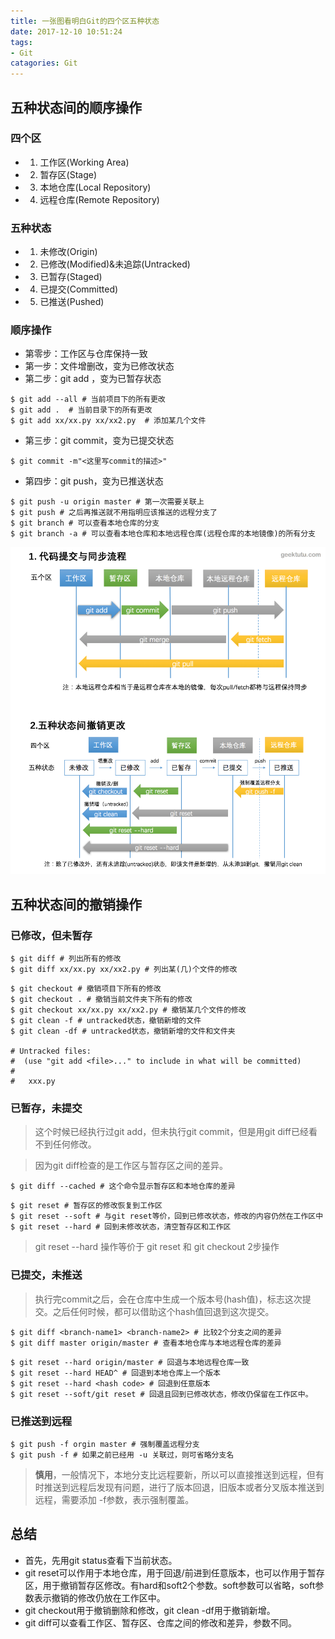 ```yaml
---
title: 一张图看明白Git的四个区五种状态
date: 2017-12-10 10:51:24
tags:
- Git
catagories: Git
---
```



## 五种状态间的顺序操作
### 四个区
- 1) 工作区(Working Area)
- 2) 暂存区(Stage)
- 3) 本地仓库(Local Repository)
- 4) 远程仓库(Remote Repository)

### 五种状态
- 1) 未修改(Origin)
- 2) 已修改(Modified)&未追踪(Untracked)
- 3) 已暂存(Staged)
- 4) 已提交(Committed)
- 5) 已推送(Pushed)

### 顺序操作
- 第零步：工作区与仓库保持一致
- 第一步：文件增删改，变为已修改状态
- 第二步：git add ，变为已暂存状态

```
$ git add --all # 当前项目下的所有更改
$ git add .  # 当前目录下的所有更改
$ git add xx/xx.py xx/xx2.py  # 添加某几个文件
```
- 第三步：git commit，变为已提交状态

```
$ git commit -m"<这里写commit的描述>"
```
- 第四步：git push，变为已推送状态

```
$ git push -u origin master # 第一次需要关联上
$ git push # 之后再推送就不用指明应该推送的远程分支了
$ git branch # 可以查看本地仓库的分支
$ git branch -a # 可以查看本地仓库和本地远程仓库(远程仓库的本地镜像)的所有分支
```

![git](git-four-areas-five-states/git-four-areas-five-states.png)

## 五种状态间的撤销操作
### 已修改，但未暂存

```
$ git diff # 列出所有的修改
$ git diff xx/xx.py xx/xx2.py # 列出某(几)个文件的修改
```

```
$ git checkout # 撤销项目下所有的修改
$ git checkout . # 撤销当前文件夹下所有的修改
$ git checkout xx/xx.py xx/xx2.py # 撤销某几个文件的修改
$ git clean -f # untracked状态，撤销新增的文件
$ git clean -df # untracked状态，撤销新增的文件和文件夹

# Untracked files:
#  (use "git add <file>..." to include in what will be committed)
#
#	xxx.py
```

### 已暂存，未提交

> 这个时候已经执行过git add，但未执行git commit，但是用git diff已经看不到任何修改。

> 因为git diff检查的是工作区与暂存区之间的差异。

```
$ git diff --cached # 这个命令显示暂存区和本地仓库的差异
```

```
$ git reset # 暂存区的修改恢复到工作区
$ git reset --soft # 与git reset等价，回到已修改状态，修改的内容仍然在工作区中
$ git reset --hard # 回到未修改状态，清空暂存区和工作区
```
> git reset --hard 操作等价于 git reset 和 git checkout 2步操作

### 已提交，未推送

> 执行完commit之后，会在仓库中生成一个版本号(hash值)，标志这次提交。之后任何时候，都可以借助这个hash值回退到这次提交。

```
$ git diff <branch-name1> <branch-name2> # 比较2个分支之间的差异
$ git diff master origin/master # 查看本地仓库与本地远程仓库的差异
```

```
$ git reset --hard origin/master # 回退与本地远程仓库一致
$ git reset --hard HEAD^ # 回退到本地仓库上一个版本
$ git reset --hard <hash code> # 回退到任意版本
$ git reset --soft/git reset # 回退且回到已修改状态，修改仍保留在工作区中。
```

### 已推送到远程

```
$ git push -f orgin master # 强制覆盖远程分支
$ git push -f # 如果之前已经用 -u 关联过，则可省略分支名
```
> **慎用**，一般情况下，本地分支比远程要新，所以可以直接推送到远程，但有时推送到远程后发现有问题，进行了版本回退，旧版本或者分叉版本推送到远程，需要添加 -f参数，表示强制覆盖。


## 总结
- 首先，先用git status查看下当前状态。
- git reset可以作用于本地仓库，用于回退/前进到任意版本，也可以作用于暂存区，用于撤销暂存区修改。有hard和soft2个参数。soft参数可以省略，soft参数表示撤销的修改仍放在工作区中。
- git checkout用于撤销删除和修改，git clean -df用于撤销新增。
- git diff可以查看工作区、暂存区、仓库之间的修改和差异，参数不同。